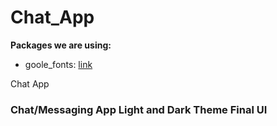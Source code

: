 # Chat_App


**Packages we are using:**

- goole_fonts: [link](https://pub.dev/packages/google_fonts)

 Chat App 

### Chat/Messaging App Light and Dark Theme Final UI


